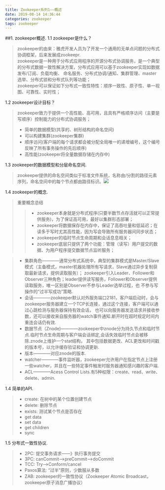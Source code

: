 ```yaml
---
title: Zookeeper系列1——概述
date: 2019-08-14 14:36:44
categories: zookeeper
tags: zookeeper
---
```


##1. zookeeper概述.
1.1 zookeeper是什么？
>zookeeper的由来：雅虎开发人员为了开发一个通用的无单点问题的分布式协调框架，后来发展成zookeepr.<br>
>zookeeper是一种用于分布式应用程序的开源分布式协调服务，是一个典型的分布式数据一致性解决方案，分布式应用可以基于zookeeper实现如数据发布/订阅、负载均衡、
命名服务、分布式协调/通知、集群管理、master选举、分布式锁和分布式队列等功能；<br>
zookeeper可以保证如下分布式一致性特性：顺序一致性、原子性、单一视图、可靠性、实时性；

1.2 zookeeper设计目标？
>zookeeper致力于提供一个高性能、高可用，且具有严格顺序访问（主要是写顺序）控制能力的分布式协调服务；
>* 简单的数据模型(共享的、树形结构的命名空间)
>* 可以构建集群(zookeeper集群)
>* 顺序访问(客户端的每个请求都会被分配全局唯一的递增编号，这个编号反映了所有事务操作的先后顺序)
>* 高性能(zookeeper将全量数据存储在内存中)

1.3 zookeeper的数据模型和分层命名空间.
>zookeeper提供的命名空间类似于标准文件系统，名称由/分割的路径元素序列，命名空间中的每个节点都由路径标识。![](/images/zookeeper_0.png)

1.4 zookeeper的概念.
>重要概念总结
>>* zookeeper本身就是分布式程序(只要半数节点存活就可以正常提供服务)，为了保证高可用，最好以集群形态部署；
>>* zookeeper将数据保存在内存中，保证了高吞吐量和低延迟；在读多于写时尤其高性能，因为写会导致所有服务器间同步状态；
>>* zookeeper的临时节点生命周期和会话息息相关；
>>* zookeeper底层只提供了两个功能：管理（读写）用户提交的数据、为用户程序提交数据节点监听服务；

>* 集群角色————通常分布式系统中，典型的集群模式是Master/Slave模式（主备模式，master机器处理所有写请求，Slave通过异步复制获取最新请求，提供读取服务）；
zookeeper引入Leader、Follower和Observer三种角色；leader提供读写服务，Follower和Observer提供读取服务，唯一区别是Observer不参与Leader选举过程，也
不参与写操作的“过半写成功”策略.
>* 会话————zookeeper默认对外服务端口2181，客户端启动时，会与zookeeper服务器建立一个TCP长连接，通过这个连接，客户端可以通过心跳检测与服务器保持有效会话，
也可以向服务器发送请求并接收参数，还可以接收来自服务器的watch事件通知.断开时在超时规定时间内重连会话仍有效.
>* 数据节点（Znode)————zookeeper中znode分为持久节点和临时节点.临时节点生命周期与客户端会话绑定,会话失效临时节点会被移除.znode上维护一个stat结构，
其中包括数据更改、ACL更改和时间戳的版本号，以允许缓存验证和协调更新.
>* 版本————对应znode的版本.
>* watcher————事件监听器，zookeeper允许用户在指定节点上注册一些watcher，并且在一些特定事件触发时服务器通知感兴趣的客户端.
>* ACL————Acess Control Lists.有5种权限：create、read、write、delete、admin.

1.4 简单的API.
>* create: 在树中的某个位置创建节点
>* delete: 删除节点
>* exists: 测试某个节点是否存在
>* get data
>* set data
>* get children
>* sync

1.5 分布式一致性协议.
>* 2PC: 提交事务请求——》执行事务提交
>* 3PC: canCommit-->preCommit-->doCommit
>* TCC: Try-->Conform/cancel
>* Paxos算法: “过半”原则，少数服从多数
>* ZAB: zookeeper的一致性协议（Zookeeper Atomic Broadcast，zookeeper原子消息广播协议）